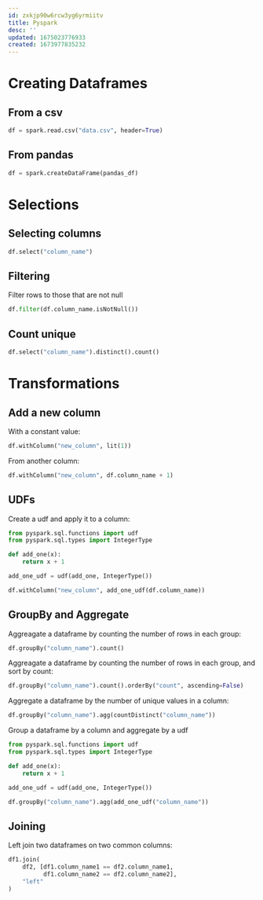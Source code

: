 ```yaml
---
id: zxkjp90w6rcw3yg6yrmiitv
title: Pyspark
desc: ''
updated: 1675023776933
created: 1673977835232
---
```


# Creating Dataframes

## From a csv

```python
df = spark.read.csv("data.csv", header=True)
```

## From pandas

```python
df = spark.createDataFrame(pandas_df)
```

# Selections

## Selecting columns

```python
df.select("column_name")
```

## Filtering

Filter rows to those that are not null
    
```python
df.filter(df.column_name.isNotNull())
```

## Count unique

```python
df.select("column_name").distinct().count()
```

# Transformations

## Add a new column

With a constant value:

```python
df.withColumn("new_column", lit(1))
```

From another column:

```python
df.withColumn("new_column", df.column_name + 1)
```
## UDFs

Create a udf and apply it to a column:

```python
from pyspark.sql.functions import udf
from pyspark.sql.types import IntegerType

def add_one(x):
    return x + 1

add_one_udf = udf(add_one, IntegerType())

df.withColumn("new_column", add_one_udf(df.column_name))
```

## GroupBy and Aggregate

Aggreagate a dataframe by counting the number of rows in each group:

```python
df.groupBy("column_name").count()
```

Aggreagate a dataframe by counting the number of rows in each group, and sort by count:

```python
df.groupBy("column_name").count().orderBy("count", ascending=False)
```

Aggregate a dataframe by the number of unique values in a column:

```python
df.groupBy("column_name").agg(countDistinct("column_name"))
```

Group a dataframe by a column and aggregate by a udf

```python
from pyspark.sql.functions import udf
from pyspark.sql.types import IntegerType

def add_one(x):
    return x + 1

add_one_udf = udf(add_one, IntegerType())

df.groupBy("column_name").agg(add_one_udf("column_name"))
```

## Joining

Left join two dataframes on two common columns:

```python
df1.join(
    df2, [df1.column_name1 == df2.column_name1,
          df1.column_name2 == df2.column_name2],
    "left"
)
```
